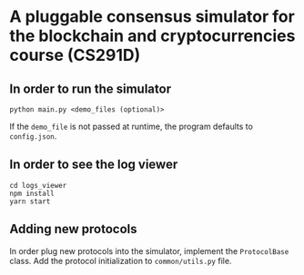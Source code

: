 # A pluggable consensus simulator for the blockchain and cryptocurrencies course (CS291D)

## In order to run the simulator
```
python main.py <demo_files (optional)>
```
If the `demo_file` is not passed at runtime, the program defaults to `config.json`.

## In order to see the log viewer
```
cd logs_viewer
npm install
yarn start
```

## Adding new protocols
In order plug new protocols into the simulator, implement the `ProtocolBase` class.
Add the protocol initialization to `common/utils.py` file.
